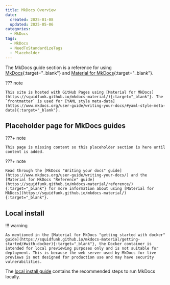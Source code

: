 ```yaml
---
title: MkDocs Overview
date:
  created: 2025-01-08
  updated: 2025-05-06
categories:
  - MkDocs
tags:
  - MkDocs
  - NeedToStandardizeTags
  - Placeholder
---
```


<!--- 
!!! note

    This is currently a placeholder page for MkDocs guides.

 --->

The MkDocs guide section is a reference for using [MkDocs](https://www.mkdocs.org/){:target="_blank"} and [Material for MkDocs](https://squidfunk.github.io/mkdocs-material/){:target="_blank"}.


??? note

    This site is hosted with GitHub Pages using [Material for MkDocs](https://squidfunk.github.io/mkdocs-material/){:target="_blank"}. The `frontmatter` is used for [YAML style meta-data](https://www.mkdocs.org/user-guide/writing-your-docs/#yaml-style-meta-data){:target="_blank"}.


## Placeholder page for MkDocs guides


???+ note

    This page is missing content so this placeholder section is here until content is added.


???+ note

    Read through the [MkDocs "Writing your docs" guide](https://www.mkdocs.org/user-guide/writing-your-docs/) and the [Material for MkDocs "Reference" guide](https://squidfunk.github.io/mkdocs-material/reference/){:target="_blank"} for more information about using [Material for MkDocs](https://squidfunk.github.io/mkdocs-material/){:target="_blank"}.


## Local install

!!! warning

    As mentioned in the [Material for MkDocs "getting started with docker" guide](https://squidfunk.github.io/mkdocs-material/getting-started/#with-docker){:target="_blank"}, the Docker container is intended for local previewing purposes only and is not suitable for deployment. This is because the web server used by MkDocs for live previews is not designed for production use and may have security vulnerabilities.

The [local install guide](mkdocs-local-install.md) contains the recommended steps to run MkDocs locally.

